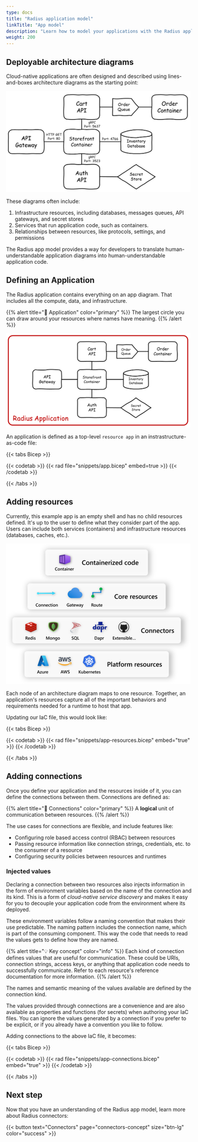 ```yaml
---
type: docs
title: "Radius application model"
linkTitle: "App model"
description: "Learn how to model your applications with the Radius application model"
weight: 200
---
```


## Deployable architecture diagrams

Cloud-native applications are often designed and described using lines-and-boxes architecture diagrams as the starting point:

<img alt="Whiteboard diagram of an application and its components" src="app-diagram.png" width="500px" /><br />

These diagrams often include:

1. Infrastructure resources, including databases, messages queues, API gateways, and secret stores
1. Services that run application code, such as containers.
1. Relationships between resources, like protocols, settings, and permissions

The Radius app model provides a way for developers to translate human-understandable application diagrams into human-understandable application code.

## Defining an Application

The Radius application contains everything on an app diagram. That includes all the compute, data, and infrastructure.

{{% alert title="📄 Application" color="primary" %}}
The largest circle you can draw around your resources where names have meaning.
{{% /alert %}}

<img alt="Whiteboard diagram of an application and its components" src="radius-application.png" width="500px" /><br />

An application is defined as a top-level `resource app` in an instrastructure-as-code file:

{{< tabs Bicep >}}

{{< codetab >}}
{{< rad file="snippets/app.bicep" embed=true >}}
{{< /codetab >}}

{{< /tabs >}}

## Adding resources

Currently, this example app is an empty shell and has no child resources defined. It's up to the user to define what they consider part of the app. Users can include both services (containers) and infrastructure resources (databases, caches, etc.).

<img alt="Diagram of available Radius resources" src="resources.png" width="500px" /><br />

Each node of an architecture diagram maps to one resource. Together, an application's resources capture all of the important behaviors and requirements needed for a runtime to host that app.

Updating our IaC file, this would look like:

{{< tabs Bicep >}}

{{< codetab >}}
{{< rad file="snippets/app-resources.bicep" embed="true" >}}
{{< /codetab >}}

{{< /tabs >}}

## Adding connections

Once you define your application and the resources inside of it, you can define the connections between them. Connections are defined as:

{{% alert title="📄 Connections" color="primary" %}}
A **logical** unit of communication between resources.
{{% /alert %}}

The use cases for connections are flexible, and include features like: 

- Configuring role based access control (RBAC) between resources
- Passing resource information like connection strings, credentials, etc. to the consumer of a resource
- Configuring security policies between resources and runtimes

### Injected values

Declaring a connection between two resources also injects information in the form of environment variables based on the name of the connection and its kind. This is a form of *cloud-native service discovery* and makes it easy for you to decouple your application code from the environment where its deployed.

These environment variables follow a naming convention that makes their use predictable. The naming pattern includes the connection name, which is part of the consuming component. This way the code that needs to read the values gets to define how they are named.

{{% alert title="💡 Key concept" color="info" %}}
Each kind of connection defines values that are useful for communication. These could be URIs, connection strings, access keys, or anything that application code needs to successfully communicate. Refer to each resource's reference documentation for more information.
{{% /alert %}}

The names and semantic meaning of the values available are defined by the connection kind.

The values provided through connections are a convenience and are also available as properties and functions (for secrets) when authoring your IaC files. You can ignore the values generated by a connection if you prefer to be explicit, or if you already have a convention you like to follow.

Adding connections to the above IaC file, it becomes:

{{< tabs Bicep >}}

{{< codetab >}}
{{< rad file="snippets/app-connections.bicep" embed="true" >}}
{{< /codetab >}}

{{< /tabs >}}

## Next step

Now that you have an understanding of the Radius app model, learn more about Radius connectors:

{{< button text="Connectors" page="connectors-concept" size="btn-lg" color="success" >}}
